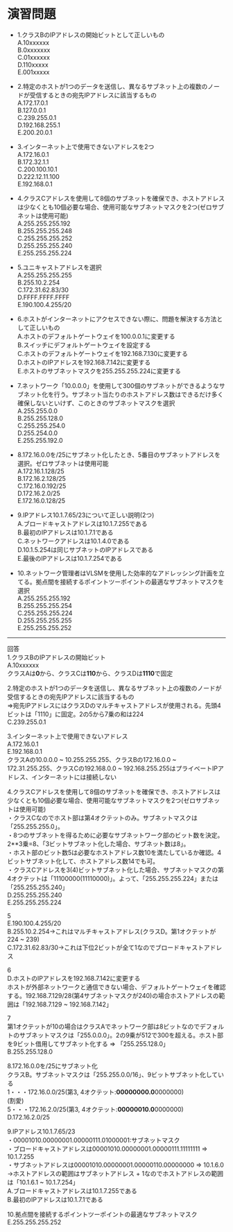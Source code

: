 # 演習問題
- 1.クラスBのIPアドレスの開始ビットとして正しいもの  
A.10xxxxxx  
B.0xxxxxxx  
C.01xxxxxx  
D.110xxxxx  
E.001xxxxx

- 2.特定のホストが1つのデータを送信し、異なるサブネット上の複数のノードが受信するときの宛先IPアドレスに該当するもの  
A.172.17.0.1  
B.127.0.0.1  
C.239.255.0.1  
D.192.168.255.1  
E.200.20.0.1

- 3.インターネット上で使用できないアドレスを2つ  
A.172.16.0.1  
B.172.32.1.1  
C.200.100.10.1  
D.222.12.11.100  
E.192.168.0.1

- 4.クラスCアドレスを使用して8個のサブネットを確保でき、ホストアドレスは少なくとも10個必要な場合、使用可能なサブネットマスクを2つ(ゼロサブネットは使用可能)  
A.255.255.255.192  
B.255.255.255.248  
C.255.255.255.252  
D.255.255.255.240  
E.255.255.255.224

- 5.ユニキャストアドレスを選択  
A.255.255.255.255  
B.255.10.2.254  
C.172.31.62.83/30  
D.FFFF.FFFF.FFFF  
E.190.100.4.255/20

- 6.ホストがインターネットにアクセスできない際に、問題を解決する方法として正しいもの  
A.ホストのデフォルトゲートウェイを100.0.0.1に変更する  
B.スイッチにデフォルトゲートウェイを設定する  
C.ホストのデフォルトゲートウェイを192.168.7.130に変更する  
D.ホストのIPアドレスを192.168.7.142に変更する  
E.ホストのサブネットマスクを255.255.255.224に変更する

- 7.ネットワーク「10.0.0.0」を使用して300個のサブネットができるようなサブネット化を行う。サブネット当たりのホストアドレス数はできるだけ多く確保しないといけず、このときのサブネットマスクを選択  
A.255.255.0.0  
B.255.255.128.0  
C.255.255.254.0  
D.255.254.0.0  
E.255.255.192.0

- 8.172.16.0.0を/25にサブネット化したとき、5番目のサブネットアドレスを選択。ゼロサブネットは使用可能  
A.172.16.1.128/25  
B.172.16.2.128/25  
C.172.16.0.192/25  
D.172.16.2.0/25  
E.172.16.0.128/25

- 9.IPアドレス10.1.7.65/23について正しい説明(2つ)  
A.ブロードキャストアドレスは10.1.7.255である  
B.最初のIPアドレスは10.1.7.1である  
C.ネットワークアドレスは10.1.4.0である  
D.10.1.5.254は同じサブネットのIPアドレスである  
E.最後のIPアドレスは10.1.7.254である

- 10.ネットワーク管理者はVLSMを使用した効率的なアドレッシング計画を立てる。拠点間を接続するポイントツーポイントの最適なサブネットマスクを選択  
A.255.255.255.192  
B.255.255.255.254  
C.255.255.255.224  
D.255.255.255.255  
E.255.255.255.252  

---
回答  
1.クラスBのIPアドレスの開始ビット  
A.10xxxxxx  
クラスAは**0**から、クラスCは**110**から、クラスDは**1110**で固定

2.特定のホストが1つのデータを送信し、異なるサブネット上の複数のノードが受信するときの宛先IPアドレスに該当するもの  
=>宛先IPアドレスにはクラスDのマルチキャストアドレスが使用される。先頭4ビットは「1110」に固定。2の5から7乗の和は224  
C.239.255.0.1

3.インターネット上で使用できないアドレス  
A.172.16.0.1  
E.192.168.0.1  
クラスAの10.0.0.0 ~ 10.255.255.255、クラスBの172.16.0.0 ~ 172.31.255.255、クラスCの192.168.0.0 ~ 192.168.255.255はプライベートIPアドレス、インターネットには接続しない

4.クラスCアドレスを使用して8個のサブネットを確保でき、ホストアドレスは少なくとも10個必要な場合、使用可能なサブネットマスクを2つ(ゼロサブネットは使用可能)  
・クラスCなのでホスト部は第4オクテットのみ。サブネットマスクは「255.255.255.0」。  
・8つのサブネットを得るために必要なサブネットワーク部のビット数を決定。2**3乗=8、「3ビットサブネット化した場合、サブネット数は8」。  
・ホスト部のビット数5は必要なホストアドレス数10を満たしているか確認。4ビットサブネット化して、ホストアドレス数14でも可。  
・クラスCアドレスを3(4)ビットサブネット化した場合、サブネットマスクの第4オクテットは「11100000(11110000)」。よって、「255.255.255.224」または「255.255.255.240」  
D.255.255.255.240  
E.255.255.255.224

5  
E.190.100.4.255/20  
B.255.10.2.254→これはマルチキャストアドレス(クラスD。第1オクテットが224 ~ 239)  
C.172.31.62.83/30→これは下位2ビットが全て1なのでブロードキャストアドレス

6  
D.ホストのIPアドレスを192.168.7.142に変更する  
ホストが外部ネットワークと通信できない場合、デフォルトゲートウェイを確認する。192.168.7.129/28(第4サブネットマスクが240)の場合ホストアドレスの範囲は「192.168.7.129 ~ 192.168.7.142」

7  
第1オクテットが10の場合はクラスAでネットワーク部は8ビットなのでデフォルトのサブネットマスクは「255.0.0.0」。2の9乗が512で300を超える。ホスト部を9ビット借用してサブネット化する => 「255.255.128.0」  
B.255.255.128.0

8.172.16.0.0を/25にサブネット化  
クラスB。サブネットマスクは「255.255.0.0/16」、9ビットサブネット化している  
1・・・172.16.0.0/25(第3, 4オクテット:**00000000.0**0000000)  
(割愛)  
5・・・172.16.2.0/25(第3, 4オクテット:**00000010.0**0000000)  
D.172.16.2.0/25

9.IPアドレス10.1.7.65/23  
・00001010.00000001.00000111.01000001:サブネットマスク  
・ブロードキャストアドレスは00001010.00000001.00000111.11111111 => 10.1.7.255  
・サブネットアドレスは00001010.00000001.00000110.00000000 => 10.1.6.0  
→ホストアドレスの範囲はサブネットアドレス + 1なのでホストアドレスの範囲は「10.1.6.1 ~ 10.1.7.254」  
A.ブロードキャストアドレスは10.1.7.255である  
B.最初のIPアドレスは10.1.7.1である

10.拠点間を接続するポイントツーポイントの最適なサブネットマスク  
E.255.255.255.252
